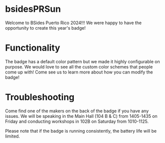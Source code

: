 # bsidesPRSun
Welcome to BSides Puerto Rico 2024!!! We were happy to have the opportunity to create this year's badge! 

# Functionality
The badge has a default color pattern but we made it highly configurable on purpose. We would love to see all the custom color schemes that people come up with! Come see us to learn more about how you can modify the badge! 

# Troubleshooting
Come find one of the makers on the back of the badge if you have any issues. We will be speaking in the Main Hall (104 B & C) from 1405-1435 on Friday and conducting workshops in 102B on Saturday from 1010-1125. 

Please note that if the badge is running consistently, the battery life will be limited. 
